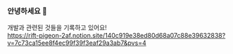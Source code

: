 


### 안녕하세요 :wave:

개발과 관련된 것들을 기록하고 있어요! <br/>
https://rift-pigeon-2af.notion.site/140c919e38ed80d68a07c88e39632838?v=7c73ca15ee8f4ec99f39f3eaf29a3ab7&pvs=4

<br/>
